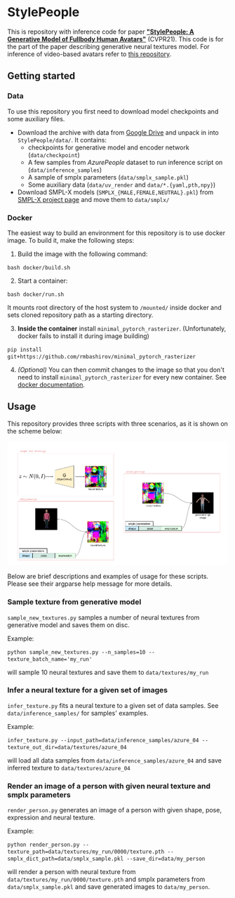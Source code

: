 
# StylePeople

This is repository with inference code for paper [**"StylePeople: A Generative Model of Fullbody Human Avatars"**](https://arxiv.org/pdf/2104.08363.pdf) (CVPR21).
This code is for the part of the paper describing generative neural textures model. For inference of video-based avatars refer to [this repository](https://github.com/saic-vul/neural-textures).

## Getting started
### Data
To use this repository you first need to download model checkpoints and some auxiliary files.

* Download the archive with data from [Google Drive](https://drive.google.com/file/d/1xfsCIy5Xn_fS9uqC23svB_tjiJw543ZF/view?usp=sharing) and unpack in into `StylePeople/data/`. It contains:
	* checkpoints for generative model and encoder network (`data/checkpoint`)
	* A few samples from *AzurePeople* dataset to run inference script on (`data/inference_samples`)
	* A sample of smplx parameters (`data/smplx_sample.pkl`)
	* Some auxiliary data (`data/uv_render` and `data/*.{yaml,pth,npy}`)
* Download SMPL-X models (`SMPLX_{MALE,FEMALE,NEUTRAL}.pkl`) from [SMPL-X project page](https://smpl-x.is.tue.mpg.de/) and move them to `data/smplx/`

### Docker
The easiest way to build an environment for this repository is to use docker image. To build it, make the following steps:
1. Build the image with the following command:
```
bash docker/build.sh
```
2. Start a container:
```
bash docker/run.sh
```
It mounts root directory of the host system to `/mounted/` inside docker and sets cloned repository path as a starting directory.

3. **Inside the container** install `minimal_pytorch_rasterizer`. (Unfortunately, docker fails to install it during image building)
```
pip install git+https://github.com/rmbashirov/minimal_pytorch_rasterizer
```
4. *(Optional)* You can then commit changes to the image so that you don't need to install  `minimal_pytorch_rasterizer` for every new container. See [docker documentation](https://docs.docker.com/engine/reference/commandline/commit/).

## Usage   
This repository provides three scripts with three scenarios, as it is shown on the scheme below:

<p align="center">
  <img src="./assets/scripts_scheme.png" alt="drawing", width="1280"/>
</p>

Below are brief descriptions and examples of usage for these scripts. Please see their argparse help message for more details.

### Sample texture from generative model
`sample_new_textures.py` samples a number of neural textures from generative model and saves them on disc.

Example:
```
python sample_new_textures.py --n_samples=10 --texture_batch_name='my_run'
```
will sample 10 neural textures and save them to `data/textures/my_run`

### Infer a neural texture for a given set of images
`infer_texture.py` fits a neural texture to a given set of data samples. See `data/inference_samples/` for samples' examples.

Example:
```
infer_texture.py --input_path=data/inference_samples/azure_04 --texture_out_dir=data/textures/azure_04
```
will load all data samples from `data/inference_samples/azure_04` and save inferred texture to `data/textures/azure_04`


### Render an image of a person with given neural texture and smplx parameters
`render_person.py` generates an image of a person with given shape, pose, expression and neural texture.

Example:
```
python render_person.py --texture_path=data/textures/my_run/0000/texture.pth --smplx_dict_path=data/smplx_sample.pkl --save_dir=data/my_person
```
will render a person with neural texture from `data/textures/my_run/0000/texture.pth` and smplx parameters from `data/smplx_sample.pkl` and save generated images to `data/my_person`.